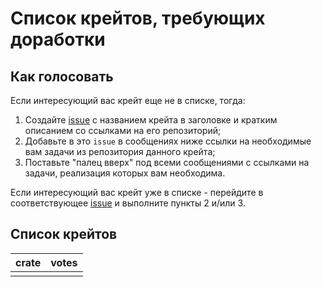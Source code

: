 # Список крейтов, требующих доработки

## Как голосовать

Если интересующий вас крейт еще не в списке, тогда:

1. Создайте [issue](https://github.com/rust-lang-ru/rustycrates/issues) с названием крейта в заголовке и кратким описанием со ссылками на его репозиторий;
2. Добавьте в это `issue` в сообщениях ниже ссылки на необходимые вам задачи из репозитория данного крейта;
3. Поставьте "палец вверх" под всеми сообщениями с ссылками на задачи, реализация которых вам необходима.

Если интересующий вас крейт уже в списке - перейдите в соответствующее [issue](https://github.com/rust-lang-ru/rustycrates/issues) и выполните пункты 2 и/или 3.

## Список крейтов

| crate | votes |
| ---   | ---   |
|       |       |
